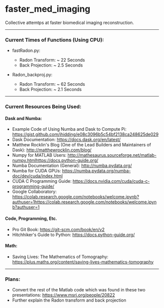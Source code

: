 # faster_med_imaging
Collective attemtps at faster biomedical imaging reconstruction.

***
### Current Times of Functions (Using CPU):
- fastRadon.py:
  + Radon Transform: ~ 22 Seconds
  + Back Projection: ~ 2.5 Seconds

- Radon_backproj.py:
  + Radon Transform: ~ 62 Seconds
  + Back Projection: ~ 2.1 Seconds

***
### Current Resources Being Used:
#### Dask and Numba:
- Example Code of Using Numba and Dask to Compute Pi: https://gist.github.com/jhidding/e08c3096b5c54bf2138ca248625de029
- Dask Documentation: https://docs.dask.org/en/latest/
- Matthew Rocklin's Blog (One of the Lead Builders and Maintainers of Dask): http://matthewrocklin.com/blog/
- Numpy for MATLAB Users: http://mathesaurus.sourceforge.net/matlab-numpy.htmlhttps://docs.python-guide.org/
- Numba Documentation (General): http://numba.pydata.org/
- Numba for CUDA GPUs: https://numba.pydata.org/numba-doc/dev/cuda/index.html
- CUDA C Programming Guide: https://docs.nvidia.com/cuda/cuda-c-programming-guide/
- Google Collaboratory: https://colab.research.google.com/notebooks/welcome.ipynb?authuser=1https://colab.research.google.com/notebooks/welcome.ipynb?authuser=1


#### Code, Programming, Etc.
- Pro Git Book: https://git-scm.com/book/en/v2
- Hitchhiker's Guide to Python: https://docs.python-guide.org/

#### Math:
- Saving Lives: The Mathematics of Tomography: https://plus.maths.org/content/saving-lives-mathematics-tomography

***
### Plans:
- Convert the rest of the Matlab code which was found in these two presentations: https://www.msri.org/people/20822
- Further explain the Radon transform and back projection
